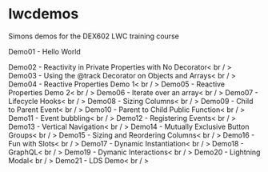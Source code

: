 # lwcdemos
Simons demos for the DEX602 LWC training course

Demo01 - Hello World

Demo02 - Reactivity in Private Properties with No Decorator< br / >
Demo03 - Using the @track Decorator on Objects and Arrays< br / >
Demo04 - Reactive Properties Demo 1< br / >
Demo05 - Reactive Properties Demo 2< br / >
Demo06 - Iterate over an array< br / >
Demo07 - Lifecycle Hooks< br / >
Demo08 - Sizing Columns< br / >
Demo09 - Child to Parent Event< br / >
Demo10 - Parent to Child Public Function< br / >
Demo11 - Event bubbling< br / >
Demo12 - Registering Events< br / >
Demo13 - Vertical Navigation< br / >
Demo14 - Mutually Exclusive Button Groups< br / >
Demo15 - Sizing and Reordering Columns< br / >
Demo16 - Fun with Slots< br / >
Demo17 - Dynamic Instantiation< br / >
Demo18 - GraphQL< br / >
Demo19 - Dymanic Interactions< br / >
Demo20 - Lightning Modal< br / >
Demo21 - LDS Demo< br / >
